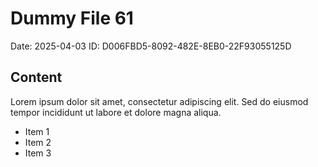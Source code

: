 # Dummy File 61

Date: 2025-04-03
ID: D006FBD5-8092-482E-8EB0-22F93055125D

## Content

Lorem ipsum dolor sit amet, consectetur adipiscing elit.
Sed do eiusmod tempor incididunt ut labore et dolore magna aliqua.

* Item 1
* Item 2
* Item 3

